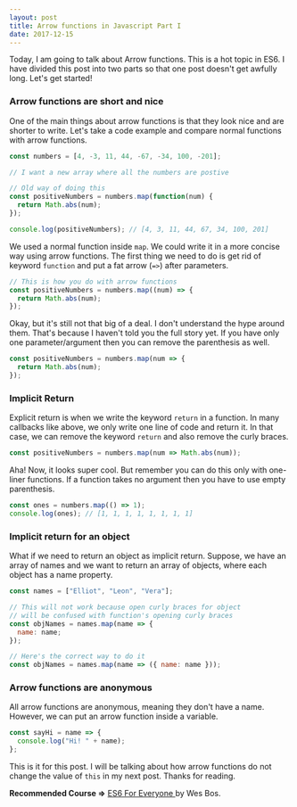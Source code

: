 ```yaml
---
layout: post
title: Arrow functions in Javascript Part I
date: 2017-12-15
---
```


<p class='intro'><span class='dropcap'>T</span>oday, I am going to talk about Arrow functions. This is a hot topic in ES6. I have divided this post into two parts so that one post doesn't get awfully long. Let's get started!
</p>

### Arrow functions are short and nice

One of the main things about arrow functions is that they look nice and are shorter to write. Let's take a code example and compare normal functions with arrow functions.

```js
const numbers = [4, -3, 11, 44, -67, -34, 100, -201];

// I want a new array where all the numbers are postive

// Old way of doing this
const positiveNumbers = numbers.map(function(num) {
  return Math.abs(num);
});

console.log(positiveNumbers); // [4, 3, 11, 44, 67, 34, 100, 201]
```

We used a normal function inside `map`. We could write it in a more concise way using arrow functions. The first thing we need to do is get rid of keyword `function` and put a fat arrow (`=>`) after parameters.

```js
// This is how you do with arrow functions
const positiveNumbers = numbers.map((num) => {
  return Math.abs(num);
});
```

Okay, but it's still not that big of a deal. I don't understand the hype around them. That's because I haven't told you the full story yet. If you have only one parameter/argument then you can remove the parenthesis as well.

```js
const positiveNumbers = numbers.map(num => {
  return Math.abs(num);
});
```

### Implicit Return

Explicit return is when we write the keyword `return` in a function. In many callbacks like above, we only write one line of code and return it. In that case, we can remove the keyword `return` and also remove the curly braces.

```js
const positiveNumbers = numbers.map(num => Math.abs(num));
```

Aha! Now, it looks super cool. But remember you can do this only with one-liner functions. If a function takes no argument then you have to use empty parenthesis.

```js
const ones = numbers.map(() => 1);
console.log(ones); // [1, 1, 1, 1, 1, 1, 1, 1]
```

### Implicit return for an object

What if we need to return an object as implicit return. Suppose, we have an array of names and we want to return an array of objects, where each object has a name property.

```js
const names = ["Elliot", "Leon", "Vera"];

// This will not work because open curly braces for object
// will be confused with function's opening curly braces
const objNames = names.map(name => {
  name: name;
});

// Here's the correct way to do it
const objNames = names.map(name => ({ name: name }));
```
### Arrow functions are anonymous

All arrow functions are anonymous, meaning they don't have a name. However, we can put an arrow function inside a variable.

```js
const sayHi = name => {
  console.log("Hi! " + name);
};
```

This is it for this post. I will be talking about how arrow functions do not change the value of `this` in my next post. Thanks for reading.


**Recommended Course =>** <a href="https://es6.io" target="_blank" >ES6 For Everyone </a> by Wes Bos.
